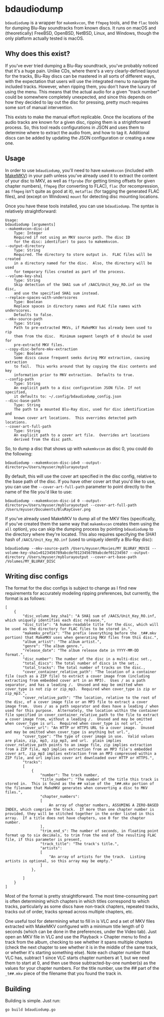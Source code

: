 # bdaudiodump

`bdaudiodump` is a wrapper for `makemkvcon`, the `ffmpeg` tools, and the `flac` tools for dumping Blu-Ray soundtracks from known discs.  It runs on macOS and (theoretically) FreeBSD, OpenBSD, NetBSD, Linux, and Windows, though the only platform actually tested is macOS.

## Why does this exist?

If you've ever tried dumping a Blu-Ray soundtrack, you've probably noticed that it's a huge pain.  Unlike CDs, where there's a very clearly-defined layout for the tracks, Blu-Ray discs can be mastered in all sorts of different ways, with the expectation that users will use the integrated menu to navigate the included tracks.  However, when ripping them, you don't have the luxury of using the menu.  This means that the actual audio for a given "track number" could be somewhere completely unexpected, and since this depends on how they decided to lay out the disc for pressing, pretty much requires some sort of manual intervention.

This exists to make the manual effort replicable.  Once the locations of the audio tracks are known for a given disc, ripping them is a strightforward process.  So, this tool reads configurations in JSON and uses them to determine where to extract the audio from, and how to tag it.  Additional discs can be added by updating the JSON configuration or creating a new one.

## Usage

In order to use `bdaudiodump`, you'll need to have `makemkvcon` (included with [MakeMKV](https://www.makemkv.com/)) in your path unless you've already used it to extract the content of your disc to MKV, as well as `ffprobe` (for getting timing offsets for given chapter numbers), `ffmpeg` (for converting to FLAC), `flac` (for recompression, as `ffmpeg` isn't quite as good at it), `metaflac` (for tagging the generated FLAC files), and (except on Windows) `mount` for detecting disc mounting locations.

Once you have these tools installed, you can use `bdaudiodump`.  The syntax is relatively straightforward:

```
Usage:
bdaudiodump [arguments]
--makemkvcon-disc-id
    Type: Integer
    Required if not using an MKV source path. The disc ID
    for the disc: identifier) to pass to makemkvcon.
--output-directory
    Type: String
    Required. The directory to store output in.  FLAC files will be created
    in a directory named for the disc.  Also, the directory will be used
    for temporary files created as part of the process.
--volume-key-sha1
    Type: String
    Skip detection of the SHA1 sum of /AACS/Unit_Key_RO.inf on the disc,
    and use the specified SHA1 sum instead.
--replace-spaces-with-underscores
    Type: Boolean
    Replace spaces in directory names and FLAC file names with underscores.
    Defaults to false.
--mkv-source-path
    Type: String
    Path to pre-extracted MKVs, if MakeMKV has already been used to rip
    them from the disc.  Minimum segment length of 0 should be used for
    pre-extractd MKV files.
--copy-disc-before-mkv-extraction
    Type: Boolean
    Some discs cause frequent seeks during MKV extraction, causing extraction
    to fail.  This works around that by copying the disc contents and key
    information prior to MKV extraction.  Defaults to true.
--config-path
    Type: String
    An explicit path to a disc configuration JSON file. If not specified,
    it defaults to: ~/.config/bdaudiodump_config.json
--disc-base-path
    Type: String
    The path to a mounted Blu-Ray disc, used for disc identification and
    known cover art locations.  This overrides detected path locations.
--cover-art-full-path
    Type: String
    An explicit path to a cover art file.  Overrides art locations
    derived from the disc path.
```

So, to dump a disc that shows up with `makemkvcon` as disc 0, you could do the following:

`bdaudiodump --makemkvcon-disc-id=0 --output-directory=/Users/myuser/myblurayoutput`

By default, this will use the cover art specified in the disc config, relative to the base path of the disc.  If you have other cover art that you'd like to use, you can use the `--cover-art-full-path` parameter to point directly to the name of the file you'd like to use:

`bdaudiodump --makemkvcon-disc-id 0 --output-directory=/Users/myuser/myblurayoutput --cover-art-full-path /Users/myuser/Documents/BluRayCover.png`

If you've already used MakeMKV to dump all of the MKV files (specifically, if you've created them the same way that `makemkvcon` creates them using the `all` option), you can skip the dumping process by pointing `bdaudiodump` to the directory where they're located.  This also requires specifying the SHA1 hash of `/AACS/Unit_Key_RO.inf` (used to uniquely identify a Blu-Ray disc):

`bdaudiodump --mkv-source-path /Users/myuser/Movies/MY_BLURAY_MOVIE --volume-key-sha1=0123456789abcdef0123456789abcdef01234567 --output-directory /Users/myuser/myblurayoutput --cover-art-base-path /Volumes/MY_BLURAY_DISC`

## Writing disc configs

The format for the disc configs is subject to change as I find new requirements for accurately modeling ripping preferences, but currently, the format is as follows:

```
[
    {
        "disc_volume_key_sha1": "A SHA1 sum of /AACS/Unit_Key_RO.inf, which uniquely identifies each disc release.",
        "disc_title": "A human-readable title for the disc, which will be used as the directory for FLAC files to be stored in.",
        "makemkv_prefix": "The prefix (everything before the _t##.mkv portion) that MakeMKV uses when generating MKV files from this disc.",
        "album_artist": "The album artist.",
        "genre": "The album genre.",
        "release_date": "The album release date in YYYY-MM-DD format.",
        "disc_number": The number of the disc in a multi-disc set.,
        "total_discs": The total number of discs in the set.,
        "total_tracks": The total number of tracks on the disc.,
        "cover_container_relative_path": "The location of a container file (such as a ZIP file) to extract a cover image from (including extracting from embedded cover art in an MP3).  Uses / as a path separator, and has a leading /.  Unused and may be omitted when cover_type is not zip or zip_mp3.  Required when cover_type is zip or zip_mp3.",
        "cover_relative_path": "The location, relative to the root of the disc, of a cover image file or an MP3 file to extract a cover image from.  Uses / as a path separator and does have a leading / when used for this purpose.  Alternately, the location within the container file specified in cover_container_relative_path to the file to extract a cover image from, without a leading /.  Unused and may be omitted when cover_type is url.  Required when cover_type is not url.",
        "cover_url": "An HTTP or HTTPS URL to a cover image.  Unused and may be omitted when cover_type is anything but url.",
        "cover_type": "The type of cover image in use.  Valid values are plain, zip, mp3, zip_mp3, and url.  plain implies cover_relative_path points to an image file, zip implies extraction from a ZIP file, mp3 implies extraction from an MP3 file's embedded cover art, zip_mp3 implies extraction from an MP3 compressed within a ZIP file, and url implies cover art downloaded over HTTP or HTTPS.",
        "tracks":
        [
            {
                "number": The track number,
                "title_number": "The number of the title this track is stored in.  This is found as the ## value of the _t##.mkv portion of the filename that MakeMKV generates when converting a disc to MKV files.",
                "chapter_numbers":
                [
                    An array of chapter numbers, ASSUMING A ZERO-BASED INDEX, which comprise the track.  If more than one chapter number is provided, they will be stitched together in the order listed in this array.  If a title does not have chapters, use 0 for the chapter number.
                ],
                "trim_end_s": The number of seconds, in floating point format up to six decimals, to trim from the end of the resulting FLAC file, if this parameter is present,
                "track_title": "The track's title.",
                "artists":
                [
                    "An array of artists for the track.  Listing artists is optional, so this array may be empty."
                ]
            },

        ]
    }
]
```

Most of the format is pretty straightforward.  The most time-consuming part is often determining which chapters in which titles correspond to which tracks, particularly as some discs have non-track chapters, repeated tracks, tracks out of order, tracks spread across multiple chapters, etc.

One useful tool for determining what to fill in is VLC and a set of MKV files extracted with MakeMKV configured with a minimum title length of 0 seconds (which can be done in the preferences, under the Video tab).  Just open an MKV file in VLC and use the Playback > Chapter menu to find a track from the album, checking to see whether it spans multiple chapters (check the next chapter to see whether it is in the middle of the same track, or whether it's starting something else).  Note each chapter number that VLC has, subtract 1 since VLC starts chapter numbers at 1, but we need them to start at 0, and then use those subtracted-by-one number(s) as the values for your chapter numbers.  For the title number, use the ## part of the `_t##.mkv` piece of the filename that you found the track in.

## Building

Building is simple.  Just run:

`go build bdaudiodump.go`